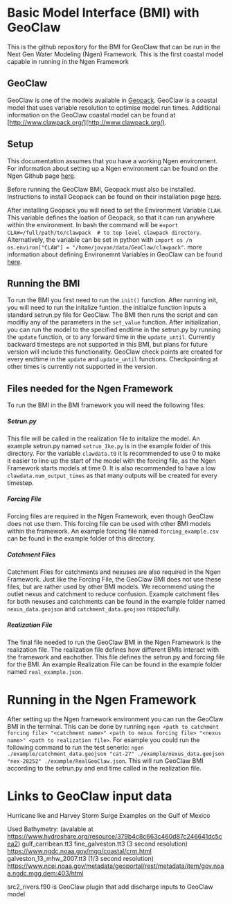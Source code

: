 # Basic Model Interface (BMI) with GeoClaw

This is the github repository for the BMI for GeoClaw that can be run in the Next Gen Water Modeling (Ngen) Framework. This is the first coastal model capable in running in the Ngen Framework

## GeoClaw

GeoClaw is one of the models available in [Geopack](https://github.com/clawpack/clawpack). GeoClaw is a coastal model that uses variable resolution to optimise model run times. Additional information on the GeoClaw coastal model can be found at [http://www.clawpack.org/](http://www.clawpack.org/).

## Setup
This documentation assumes that you have a working Ngen environment. For information about setting up a Ngen environment can be found on the Ngen Github page [here](https://github.com/NOAA-OWP/ngen). 

Before running the GeoClaw BMI, Geopack must also be installed. Instructions to install Geopack can be found on their installation page [here](http://www.clawpack.org/installing.html). 

After installing Geopack you will need to set the Environment Variable `CLAW`. This variable defines the loation of Geopack, so that it can run anywhere within the environment. In bash the command will be `export CLAW=/full/path/to/clawpack  # to top level clawpack directory`. Alternatively, the variable can be set in python with `import os /n os.environ["CLAW"] = "/home/jovyan/data/GeoClaw/clawpack"`. more information about defining Environemnt Variables in GeoClaw can be found [here](http://www.clawpack.org/setenv.html). 

## Running the BMI

To run the BMI you first need to run the `init()` function. After running init, you will need to run the initalize funtion. the initialize function inputs a standard setrun.py file for GeoClaw. The BMI then runs the script and can modifiy any of the parameters in the `set_value` function. After initialization, you can run the model to the specified endtime in the setrun.py by running the `update` function, or to any forward time in the `update_until`. Currently backward timesteps are not supported in this BMI, but plans for future version will include this functionality. GeoClaw check points are created for every endtime in the `update` and `update_until` functions. Checkpointing at other times is currently not supported in the version.


## Files needed for the Ngen Framework

To run the BMI in the BMI framework you will need the following files:
##### Setrun.py
This file will be called in the realization file to initalize the model. An example setrun.py named `setrun_Ike.py` is in the example folder of this directory. For the variable `clawdata.t0` it is recommended to use 0 to make it easier to line up the start of the model with the forcing file, as the Ngen Framework starts models at time 0. It is also recommended to have a low `clawdata.num_output_times` as that many outputs will be created for every timestep.
##### Forcing File
Forcing files are required in the Ngen Framework, even though GeoClaw does not use them. This forcing file can be used with other BMI models within the framework. An example forcing file named `forcing_example.csv` can be found in the example folder of this directory.
##### Catchment Files
Catchment Files for catchments and nexuses are also required in the Ngen Framework. Just like the Forcing File, the GeoClaw BMI does not use these files, but are rather used by other BMI models. We recommend using the outlet nexus and catchment to reduce confusion. Example catchment files for both nexuses and catchments can be found in the example folder named `nexus_data.geojson` and `catchment_data.geojson` respecfully.
##### Realization File
The final file needed to run the GeoClaw BMI in the Ngen Framework is the realization file. The realization file defines how different BMIs interact with the framework and eachother. This file defines the setrun.py and forcing file for the BMI. An example Realization File can be found in the example folder named `real_example.json`.

# Running in the Ngen Framework 

After setting up the Ngen framework environment you can run the GeoClaw BMI in the terminal. This can be done by running `ngen <path to catchment forcing file> "<catchment name>" <path to nexus forcing file> "<nexus name>" <path to realization file>`. For example you could run the following command to run the test senerio: `ngen ./example/catchment_data.geojson "cat-27" ./example/nexus_data.geojson "nex-28252" ./example/RealGeoClaw.json`. This will run GeoClaw BMI according to the setrun.py and end time called in the realization file. 

# Links to GeoClaw input data
Hurricane Ike and Harvey Storm Surge Examples on the Gulf of Mexico

Used Bathymetry: (avalable at https://www.hydroshare.org/resource/379b4c8c663c460d87c246641dc5cea2)
  gulf_carribean.tt3
  fine_galveston.tt3 (3 second resolution) https://www.ngdc.noaa.gov/mgg/coastal/crm.html
  galveston_13_mhw_2007.tt3 (1/3 second resolution) https://www.ncei.noaa.gov/metadata/geoportal/rest/metadata/item/gov.noaa.ngdc.mgg.dem:403/html
  
 src2_rivers.f90 is GeoClaw plugin that add discharge inputs to GeoClaw model
